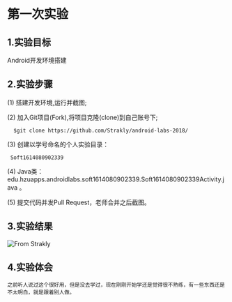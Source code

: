 # 第一次实验
 
## 1.实验目标
 Android开发环境搭建
 
## 2.实验步骤
 (1) 搭建开发环境,运行并截图;
 
 (2) 加入Git项目(Fork),将项目克隆(clone)到自己账号下;
 
      $git clone https://github.com/Strakly/android-labs-2018/
      
 (3) 创建以学号命名的个人实验目录：
 
     Soft1614080902339
      
 (4) Java类：edu.hzuapps.androidlabs.soft1614080902339.Soft1614080902339Activity.java 。
 
 (5) 提交代码并发Pull Request，老师合并之后截图。
 
## 3.实验结果
 ![](https://github.com/Strakly/android-labs-2018/blob/master/soft1614080902339/Soft1614080902339.png "From Strakly")
 
## 4.实验体会
    之前听人说过这个很好用，但是没去学过，现在刚刚开始学还是觉得很不熟练，有一些东西还是不太明白，就是跟着别人做。
